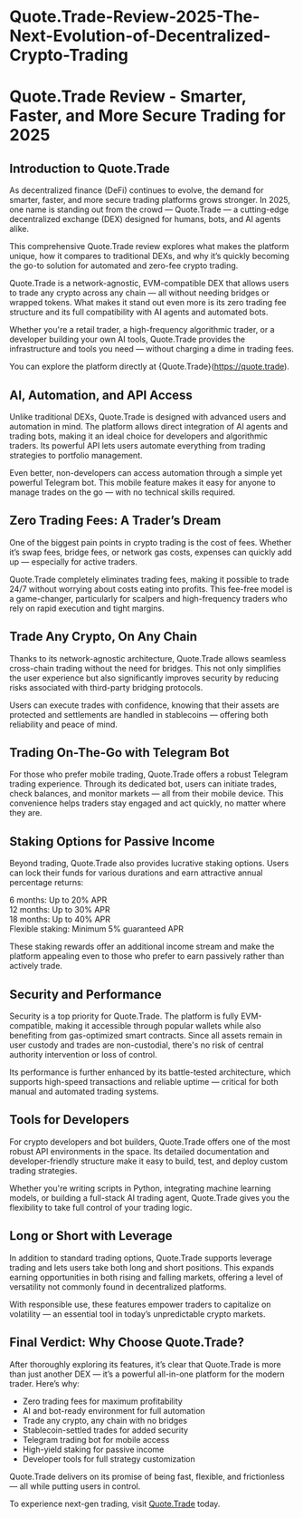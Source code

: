 # Quote.Trade-Review-2025-The-Next-Evolution-of-Decentralized-Crypto-Trading

# Quote.Trade Review - Smarter, Faster, and More Secure Trading for 2025

## Introduction to Quote.Trade

As decentralized finance (DeFi) continues to evolve, the demand for smarter, faster, and more secure trading platforms grows stronger. In 2025, one name is standing out from the crowd — Quote.Trade — a cutting-edge decentralized exchange (DEX) designed for humans, bots, and AI agents alike.

This comprehensive Quote.Trade review explores what makes the platform unique, how it compares to traditional DEXs, and why it’s quickly becoming the go-to solution for automated and zero-fee crypto trading.

Quote.Trade is a network-agnostic, EVM-compatible DEX that allows users to trade any crypto across any chain — all without needing bridges or wrapped tokens. What makes it stand out even more is its zero trading fee structure and its full compatibility with AI agents and automated bots.

Whether you're a retail trader, a high-frequency algorithmic trader, or a developer building your own AI tools, Quote.Trade provides the infrastructure and tools you need — without charging a dime in trading fees.

You can explore the platform directly at {Quote.Trade}(https://quote.trade).

## AI, Automation, and API Access

Unlike traditional DEXs, Quote.Trade is designed with advanced users and automation in mind. The platform allows direct integration of AI agents and trading bots, making it an ideal choice for developers and algorithmic traders. Its powerful API lets users automate everything from trading strategies to portfolio management.

Even better, non-developers can access automation through a simple yet powerful Telegram bot. This mobile feature makes it easy for anyone to manage trades on the go — with no technical skills required.

## Zero Trading Fees: A Trader’s Dream

One of the biggest pain points in crypto trading is the cost of fees. Whether it’s swap fees, bridge fees, or network gas costs, expenses can quickly add up — especially for active traders.

Quote.Trade completely eliminates trading fees, making it possible to trade 24/7 without worrying about costs eating into profits. This fee-free model is a game-changer, particularly for scalpers and high-frequency traders who rely on rapid execution and tight margins.

## Trade Any Crypto, On Any Chain

Thanks to its network-agnostic architecture, Quote.Trade allows seamless cross-chain trading without the need for bridges. This not only simplifies the user experience but also significantly improves security by reducing risks associated with third-party bridging protocols.

Users can execute trades with confidence, knowing that their assets are protected and settlements are handled in stablecoins — offering both reliability and peace of mind.

## Trading On-The-Go with Telegram Bot

For those who prefer mobile trading, Quote.Trade offers a robust Telegram trading experience. Through its dedicated bot, users can initiate trades, check balances, and monitor markets — all from their mobile device. This convenience helps traders stay engaged and act quickly, no matter where they are.

## Staking Options for Passive Income

Beyond trading, Quote.Trade also provides lucrative staking options. Users can lock their funds for various durations and earn attractive annual percentage returns:

6 months: Up to 20% APR  
12 months: Up to 30% APR  
18 months: Up to 40% APR  
Flexible staking: Minimum 5% guaranteed APR

These staking rewards offer an additional income stream and make the platform appealing even to those who prefer to earn passively rather than actively trade.

## Security and Performance

Security is a top priority for Quote.Trade. The platform is fully EVM-compatible, making it accessible through popular wallets while also benefiting from gas-optimized smart contracts. Since all assets remain in user custody and trades are non-custodial, there's no risk of central authority intervention or loss of control.

Its performance is further enhanced by its battle-tested architecture, which supports high-speed transactions and reliable uptime — critical for both manual and automated trading systems.

## Tools for Developers

For crypto developers and bot builders, Quote.Trade offers one of the most robust API environments in the space. Its detailed documentation and developer-friendly structure make it easy to build, test, and deploy custom trading strategies.

Whether you're writing scripts in Python, integrating machine learning models, or building a full-stack AI trading agent, Quote.Trade gives you the flexibility to take full control of your trading logic.

## Long or Short with Leverage

In addition to standard trading options, Quote.Trade supports leverage trading and lets users take both long and short positions. This expands earning opportunities in both rising and falling markets, offering a level of versatility not commonly found in decentralized platforms.

With responsible use, these features empower traders to capitalize on volatility — an essential tool in today’s unpredictable crypto markets.

## Final Verdict: Why Choose Quote.Trade?

After thoroughly exploring its features, it’s clear that Quote.Trade is more than just another DEX — it’s a powerful all-in-one platform for the modern trader. Here’s why:

- Zero trading fees for maximum profitability  
- AI and bot-ready environment for full automation  
- Trade any crypto, any chain with no bridges  
- Stablecoin-settled trades for added security  
- Telegram trading bot for mobile access  
- High-yield staking for passive income  
- Developer tools for full strategy customization

Quote.Trade delivers on its promise of being fast, flexible, and frictionless — all while putting users in control.

To experience next-gen trading, visit [Quote.Trade](https://quote.trade) today.
